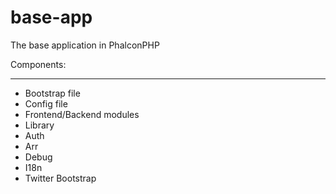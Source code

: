 base-app
========

The base application in PhalconPHP

Components:
***
* Bootstrap file
* Config file
* Frontend/Backend modules
* Library
 * Auth
 * Arr
 * Debug
 * I18n
* Twitter Bootstrap
